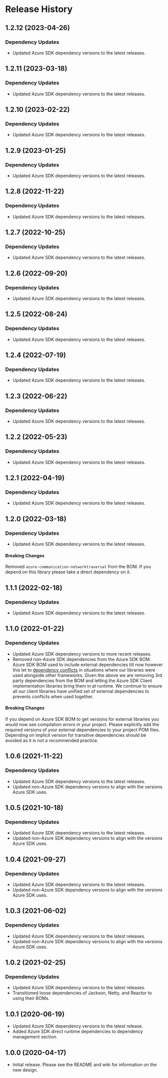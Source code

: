 # Release History

## 1.2.12 (2023-04-26)

### Dependency Updates

- Updated Azure SDK dependency versions to the latest releases.

## 1.2.11 (2023-03-18)

### Dependency Updates

- Updated Azure SDK dependency versions to the latest releases.

## 1.2.10 (2023-02-22)

### Dependency Updates

- Updated Azure SDK dependency versions to the latest releases.

## 1.2.9 (2023-01-25)

### Dependency Updates

- Updated Azure SDK dependency versions to the latest releases.

## 1.2.8 (2022-11-22)

### Dependency Updates

- Updated Azure SDK dependency versions to the latest releases.

## 1.2.7 (2022-10-25)

### Dependency Updates

- Updated Azure SDK dependency versions to the latest releases.

## 1.2.6 (2022-09-20)

### Dependency Updates

- Updated Azure SDK dependency versions to the latest releases.

## 1.2.5 (2022-08-24)

### Dependency Updates

- Updated Azure SDK dependency versions to the latest releases.

## 1.2.4 (2022-07-19)

### Dependency Updates

- Updated Azure SDK dependency versions to the latest releases.

## 1.2.3 (2022-06-22)

### Dependency Updates

- Updated Azure SDK dependency versions to the latest releases.

## 1.2.2 (2022-05-23)

### Dependency Updates

- Updated Azure SDK dependency versions to the latest releases.

## 1.2.1 (2022-04-19)

### Dependency Updates

- Updated Azure SDK dependency versions to the latest releases.

## 1.2.0 (2022-03-18)

### Dependency Updates

- Updated Azure SDK dependency versions to the latest releases.

#### Breaking Changes
Removed `azure-communication-networktraversal` from the BOM. If you depend on this library please take a direct dependency on it.

## 1.1.1 (2022-02-18)

### Dependency Updates

- Updated Azure SDK dependency versions to the latest releases.

## 1.1.0 (2022-01-22)

### Dependency Updates

- Updated Azure SDK dependency versions to more recent releases.
- Removed non-Azure SDK dependencies from the Azure SDK BOM.
Azure SDK BOM used to include external dependencies till now however this let to [dependency conflicts](https://github.com/Azure/azure-sdk-for-java/issues/26217)
in situations where our libraries were used alongside other frameworks. Given the above we are removing 3rd party dependencies from the BOM and letting the Azure SDK Client implementation libraries bring them in at runtime. 
We continue to ensure all our client libraries have unified set of external dependencies to prevents conflicts when used together.

#### Breaking Changes
If you depend on Azure SDK BOM to get versions for external libraries you would now see compilation errors in your project. Please explicitly add the required versions of your external dependencies to your project POM files. 
Depending on implicit version for transitive dependencies should be avoided as it is not a recommended practice. 

## 1.0.6 (2021-11-22)

### Dependency Updates

- Updated Azure SDK dependency versions to the latest releases.
- Updated non-Azure SDK dependency versions to align with the versions Azure SDK uses.

## 1.0.5 (2021-10-18)

### Dependency Updates

- Updated Azure SDK dependency versions to the latest  releases.
- Updated non-Azure SDK dependency versions to align with the versions Azure SDK uses.

## 1.0.4 (2021-09-27)

### Dependency Updates

- Updated Azure SDK dependency versions to the latest releases.
- Updated non-Azure SDK dependency versions to align with the versions Azure SDK uses.

## 1.0.3 (2021-06-02)

### Dependency Updates

- Updated Azure SDK dependency versions to the latest  releases.
- Updated non-Azure SDK dependency versions to align with the versions Azure SDK uses.

## 1.0.2 (2021-02-25)

### Dependency Updates

- Updated Azure SDK dependency versions to the latest releases.
- Transitioned loose dependencies of Jackson, Netty, and Reactor to using their BOMs.

## 1.0.1 (2020-06-19)

- Updated Azure SDK dependency versions to the latest  release.
- Added Azure SDK direct runtime dependencies to dependency management section.

## 1.0.0 (2020-04-17)

- Initial release. Please see the README and wiki for information on the new design.
